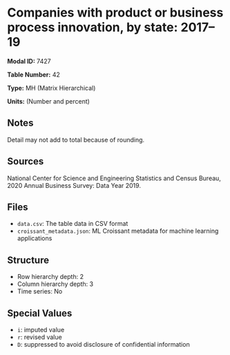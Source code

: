 # Companies with product or business process innovation, by state: 2017&#8211;19

**Modal ID:** 7427

**Table Number:** 42

**Type:** MH (Matrix Hierarchical)

**Units:** (Number and percent)

## Notes

Detail may not add to total because of rounding.

## Sources

National Center for Science and Engineering Statistics and Census Bureau, 2020 Annual Business Survey: Data Year 2019.

## Files

- `data.csv`: The table data in CSV format
- `croissant_metadata.json`: ML Croissant metadata for machine learning applications

## Structure

- Row hierarchy depth: 2
- Column hierarchy depth: 3
- Time series: No

## Special Values

- `i`: imputed value
- `r`: revised value
- `D`: suppressed to avoid disclosure of confidential information
